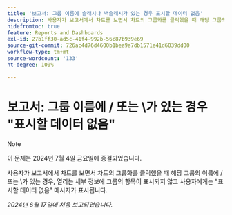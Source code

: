 ```yaml
---
title: '보고서: 그룹 이름에 슬래시나 백슬래시가 있는 경우 표시할 데이터 없음'
description: 사용자가 보고서에서 차트를 보면서 차트의 그룹화를 클릭했을 때 해당 그룹의 이름에 슬래시 또는 백슬래시가 있는 경우, 열리는 세부 정보에 그룹의 항목이 표시되지 않고 사용자에게는 표시할 데이터가 없다는 메시지가 표시됩니다.
hidefromtoc: true
feature: Reports and Dashboards
exl-id: 27b1ff30-ad5c-41f4-992b-56c87b939e69
source-git-commit: 726ac4d76d4600b1bea9a7db1571e41d6039dd00
workflow-type: tm+mt
source-wordcount: '133'
ht-degree: 100%

---
```


# 보고서: 그룹 이름에 / 또는 \가 있는 경우 &quot;표시할 데이터 없음&quot;

>[!NOTE]
>
>이 문제는 2024년 7월 4일 금요일에 종결되었습니다.

사용자가 보고서에서 차트를 보면서 차트의 그룹화를 클릭했을 때 해당 그룹의 이름에 / 또는 \가 있는 경우, 열리는 세부 정보에 그룹의 항목이 표시되지 않고 사용자에게는 &quot;표시할 데이터 없음&quot; 메시지가 표시됩니다.

_2024년 6월 17일에 처음 보고되었습니다._
